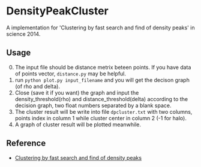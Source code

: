 # DensityPeakCluster

A implementation for 'Clustering by fast search and find of density peaks' in science 2014.  

## Usage
0. The input file should be distance metrix beteen points. If you have data of points vector, `distance.py` may be helpful.
1. run `python plot.py input_filename` and you will get the decison graph (of rho and delta).
2. Close (save it if you want) the graph and input the density_threshold(rho) and distance_threshold(delta) according to the decision graph, two float numbers separated by a blank space.
3. The cluster result will be write into file `dpcluster.txt` with two columns, points index in column 1 while
 cluster center in column 2 (-1 for halo).
4. A graph of cluster result will be plotted meanwhile.

## Reference
- [Clustering by fast search and find of density peaks](http://www.sciencemag.org/content/344/6191/1492.full)
